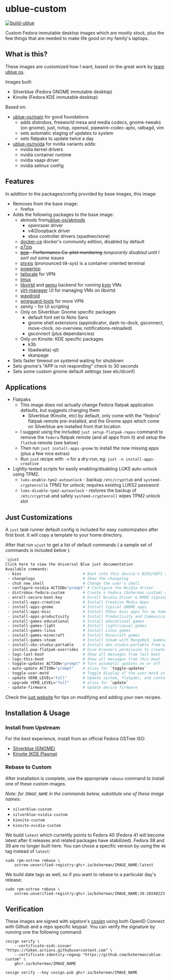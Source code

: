 # ublue-custom

[![build-ublue](https://github.com/bsherman/ublue-custom/actions/workflows/build.yml/badge.svg)](https://github.com/bsherman/ublue-custom/actions/workflows/build.yml)

Custom Fedora immutable desktop images which are mostly stock, plus the few things that are needed to make life good on my family's laptops.

## What is this?

These images are customized how I want, based on the great work by [team ublue os](https://github.com/ublue-os).

Images built:
- Silverblue (Fedora GNOME immutable desktop)
- Kinoite (Fedora KDE immutable desktop)

Based on:
- [ublue-os/main](https://github.com/ublue-os/main) for good foundations
  - adds distrobox, freeworld mesa and media codecs, gnome-tweaks (on gnome), just, nvtop, openssl, pipewire-codec-aptx, ratbagd, vim
  - sets automatic staging of updates to system
  - sets flatpaks to update twice a day
- [ublue-os/nvida](https://github.com/ublue-os/nvidia) for nvidia variants adds:
  - nvidia kernel drivers
  - nvidia container runtime
  - nvidia vaapi driver
  - nvidia selinux config


## Features

In addition to the packages/config provided by base images, this image:
- Removes from the base image:
  - firefox
- Adds the following packages to the base image:
  - akmods from[ublue-os/akmods](https://github.com/ublue-os/akmods)
    - openrazer driver
    - v4l2loopback driver
    - xbox controller drivers (xpadneo/xone)
  - [docker-ce](https://docs.docker.com/engine/install/fedora/) docker's community edition, disabled by default
  - [p7zip](https://github.com/p7zip-project/p7zip)
  - ~~[pcp](https://pcp.io/) - Performance Co-pilot monitoring~~ *temporarily disabled until I sort out some issues*
  - [ptyxis](https://gitlab.gnome.org/chergert/ptyxis) (pronounced *tik-sys*) is a container oriented terminal
  - [powertop](https://github.com/fenrus75/powertop)
  - [tailscale](https://tailscale.com/) for VPN
  - [tmux](https://github.com/tmux/tmux)
  - [libvirtd](https://libvirt.org/) and [qemu](https://qemu.org/) backend for running [kvm](https://linux-kvm.org/) VMs
  - [virt-manager](https://virt-manager.org/) UI for managing VMs on libvirtd
  - [waydroid](https://waydro.id/)
  - [wireguard-tools](https://www.wireguard.com/) for more VPN
  - zenity - for UI scripting
  - Only on Silverblue: Gnome specific packages
    - default font set to Noto Sans
    - gnome shell extensions (appindicator, dash-to-dock, gsconnect, move-clock, no-overview, notifications-reloaded)
    - gsconnect (plus dependancies)
  - Only on Kinoite: KDE specific packages
    - k3b
    - libadwaita(-qt)
    - skanpage
- Sets faster timeout on systemd waiting for shutdown
- Sets gnome's "APP is not responding" check to 30 seconds
- Sets some custom gnome default settings (see etc/dconf)

## Applications

- Flatpaks
    - This image does not actually change Fedora flatpak application defaults, but suggests changing them
        - Silverblue (Kinoite, etc) by default, only come with the "fedora" flatpak remote pre-installed, and the Gnome apps which come on Silverblue are installed from that location
    - I suggest using the included `just setup-flatpak-repos` command to remove the `fedora` flatpak remote (and all apps from it) and setup the `flathub` remote (see below)
    - Then run `just install-apps-gnome` to install the now missing apps (plus a few nice extras)
    - Run `just` recipe with `-n` for a dry-run, eg: `just -n install-apps-creative`
- Lightly-tested scripts for easily enabling/disabling LUKS auto-unlock using TPM2.
  - `luks-enable-tpm2-autounlock` - backup `/etc/crypttab` and `systemd-cryptenroll`s TPM2 for unlock; requires existing LUKS2 password
  - `luks-disable-tpm2-autounlock` - restores the backup of `/etc/crypttab` and safely `systemd-cryptenroll` wipes TPM2 unlock slot

## Just Customizations

A `just` task runner default config is included for easy customization after first boot.
It will copy a template to your home directory.

After that run `ujust` to get a list of default commands ( a sample set of commands is included below ):

```bash
`ujust
Click here to view the Universal Blue just documentation
Available commands:
 - bios                           # Boot into this device's BIOS/UEFI screen
 - changelogs                     # Show the changelog
 - chsh new_shell                 # Change the user's shell
 - configure-nvidia ACTION="prompt" # Configure the Nvidia driver
 - distrobox-fedora-custom        # Create a Fedora (bsherman custom) container
 - enroll-secure-boot-key         # Enroll Nvidia driver & KMOD signing key for secure boot - Enter password "ublue-os" if prompted
 - install-apps-creative          # Install Creative Media Apps
 - install-apps-gnome             # Install typical GNOME apps
 - install-apps-misc              # Install Other misc apps for my home users
 - install-apps-productivity      # Install Productivity and Communications apps
 - install-games-educational      # Install educational games
 - install-games-light            # Install light/casual games
 - install-games-linux            # Install Linux games
 - install-games-minecraft        # Install Minecraft games
 - install-games-steam            # Install Steam with MangoHud, Gamescope and Prototricks
 - install-obs-studio-portable    # Install obs-studio-portable from wimpysworld, which bundles an extensive collection of 3rd party plugins
 - install-pwa-flatpak-overrides  # Give browsers permission to create PWAs (Progressive Web Apps)
 - logs-last-boot                 # Show all messages from last boot
 - logs-this-boot                 # Show all messages from this boot
 - toggle-updates ACTION="prompt" # Turn automatic updates on or off
 - auto-update ACTION="prompt"    # alias for `toggle-updates`
 - toggle-user-motd               # Toggle display of the user-motd in terminal
 - update VERB_LEVEL="full"       # Update system, flatpaks, and containers all at once
 - upgrade VERB_LEVEL="full"      # alias for `update`
 - update-firmware                # Update device firmware
```

Check the [just website](https://just.systems) for tips on modifying and adding your own recipes.


## Installation & Usage

### Install from Upstream

For the best experience, install from an official Fedora OSTree ISO:

- [Silverblue (GNOME)](https://fedoraproject.org/silverblue/download/)
- [Kinoite (KDE Plasma)](https://fedoraproject.org/kinoite/download/)

### Rebase to Custom

After installation is complete, use the appropriate `rebase` command to install one of these custom images.

*Note: for `IMAGE_NAME` in the commands below, substitute one of these image names:*

- `silverblue-custom`
- `silverblue-nvidia-custom`
- `kinoite-custom`
- `kinoite-nvidia-custom`


We build `latest` which currently points to Fedora 40 (Fedora 41 will become latest after it releases and related packages have stabilized). Fedora 38 and 39 are no longer built here. You can chose a specific version by using the `40` tag instead of `latest`:

    sudo rpm-ostree rebase \
        ostree-unverified-registry:ghcr.io/bsherman/IMAGE_NAME:latest

We build date tags as well, so if you want to rebase to a particular day's release:

    sudo rpm-ostree rebase \
        ostree-unverified-registry:ghcr.io/bsherman/IMAGE_NAME:39-20240223

## Verification

These images are signed with sigstore's [cosign](https://docs.sigstore.dev/cosign/overview/) using both OpenID Connect with Github and a repo specific keypair. You can verify the signature by running one the following command:

    cosign verify \
        --certificate-oidc-issuer "https://token.actions.githubusercontent.com" \
        --certificate-identity-regexp "https://github.com/bsherman/ublue-custom" \
        ghcr.io/bsherman/IMAGE_NAME

    cosign verify --key cosign.pub ghcr.io/bsherman/IMAGE_NAME

